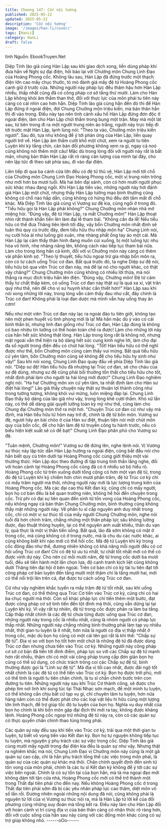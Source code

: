 ```yaml
---
title: Chương 147: Cốc nội tường
published: 2025-05-22
updated: 2025-05-22
description: 'Cốc nội tường'
image: '/images/han-li/cover/'
tags: [HanLi]
category: HanLi
draft: false
---
```


tình
Nguồn: EbookTruyen.Net

Diệp Tính lão giả cùng Hàn Lập sau khi giao dịch xong, liền dùng
pháp khí đưa hắn về Nghị sự đại điện, hồi báo lại với Chưởng
môn Chung Linh Đạo của Hoàng Phong cốc.
Không lâu sau, Hàn Lập đã đứng trước một thạch điện lớn cao
mấy chục thước, tò mò đánh giá mấy đệ tử Hoàng Phong cốc
canh giữ ở trước cửa. Những người này pháp lực đều thâm hậu
hơn Hàn Lập nhiều, thấp nhất cũng đã có công pháp cơ sở tầng
thứ mười. Làm cho Hàn Lập không khỏi âm thầm than thở, đối
với thực lực của môn phái tu tiên này càng có cái nhìn cao hơn
hẳn.
Diệp Tính lão giả cùng hắn đến đó thì để Hàn Lập đứng ở ngoài
điện, đợi Chung Chưởng môn triệu kiến, mà bản thân hắn thì đi
vào trong. Điều này tạo nên tình cảnh xấu hổ Hàn Lập đứng đơn
độc ở ngoài điện, làm cho Hàn Lập chửi thầm trong bụng một
trận.
May mà một lát sau, từ bên trong đi ra một người trung niên áo
trắng, người này trực tiếp đi tới trước mặt Hàn Lập, lạnh lùng nói:
"Theo ta vào, Chưởng môn triệu kiến ngươi".
Sau đó, tựa như không để ý tới phản ứng của Hàn Lập, liền quay
người trở về. Hàn Lập âm thầm cười khổ một chút, xem ra người
tu tiên Luyện khí kỳ tầng chín, căn bản đối phương không xem ra
gì, ngay cả noó cũng không nói thêm một câu!
Mặc dù trong lòng đối với người này rất là bất mãn, nhưng bản
thân Hàn Lập rất rõ ràng cân lượng của mình tại đây, cho nên lập
tức đi theo sát phía sau, đi vào đại điện.

Liên tiếp đi qua ba cánh cửa lớn đều có đệ tử thủ vệ, Hàn Lập
mới tới chỗ của Chưởng môn Chung Linh Đạo Hoàng Phong cốc,
một vị trung niên trông như mới hơn ba mươi tuổi.
Mà hai bên đại sảnh, còn có hơn mười người phục sức khác
nhau đang ngồi. Khi Hàn Lập tiến vào, những người này hơi đánh
giá Hàn Lập một chút, nhưng thấy Hàn Lập tướng mạo bình
thường cũng không có chỗ nào hấp dẫn, cũng không có hứng thú
đều dời tầm mắt đi chỗ khác. Mà Diệp Tính lão giả cùng vị Vương
sư đệ kia, cũng ngồi ở trong đó.
"Tiểu hữu gọi là Hàn Lập phải không?" Chung Chưởng môn nhàn
nhã mở miệng hỏi.
"Đúng vậy, đệ tử Hàn Lập, ra mắt Chưởng môn!" Hàn Lập thoạt
nhìn rất thành khẩn tiến lên làm đại lễ tham bái.
"Không cần đa lễ! Nếu tiểu hữu có thể đưa Thăng tiên lệnh tới
đây, vậy bổn Chưởng môn nhất định sẽ tuân thủ quy củ trước đây,
đem tiểu hữu thu nhập môn hạ" Chung Linh nói, nụ cười hòa ái
như luồng gió xuân, nhẹ nhàng phất ống tay áo một cái.
Mà Hàn Lập lại cảm thấy thân hình đang muốn cúi xuống, bị một
luồng lực nhu hòa vô hình, nhẹ nhàng nâng lên, không cách nào
tiếp tục tham bái nữa. Làm cho trong lòng hắn cả kinh, đối với vị
Chưởng môn này càng có thêm vài phần kính sợ.
"Theo lý thuyết, tiểu hữu ngoại trừ gia nhập bổn môn ra, còn có tư
cách uống Trúc cơ đan. Bất quá trước đó, ta nghe Diệp sư đệ nói,
tiểu hữu bỏ qua viên Trúc cơ đan này, mà để lại nó cho người
khác, có thật vậy chăng?" Chung Chưởng môn cũng không có
nhiều lời thừa, mà nói thẳng ra mục đích triệu hắn lên điện.
"Đúng vậy, Chưởng môn! Đệ tử cảm thấy tư chất thấp kém, có
uống Trúc cơ đan này thật sự là quá xa xỉ, vật trân quý như thế,
nên để cho vị sư huynh khác cần thiết hơn!"
Hàn Lập sau khi nói xong những lời này, trong lòng vẫn cảm thấy
đau như cắt, đây chính là Trúc cơ đan! Không phải là loại đan
dược mà mình vẫn hay uống thay ăn cơm!

Nếu như một viên Trúc cơ đan này lạc ra ngoài đáo tu tiên giới,
không tạo nên một phen huyết vũ tinh phong mới là lạ! Mà hắn
mặc dù ỷ vào có cái bình thần bí, nhưng linh đan giống như Trúc
cơ đan, Hàn Lập đúng là không có bao nhiêu tin tưởng có thể
hoàn toàn chế ra được! Làm cho những lời này của hắn hết sức
không thật lòng.
Hàn Lập trong lòng rất là không nỡ, nhưng mặt ngoài vẫn thể hiện
ra bộ dáng hết sức cung kính nghe lời, làm cho đại đa số người
trong điện đều có chút hài lòng.
"Tốt! Hàn tiểu hữu có thể nghĩ được như thế, bổn Chưởng môn
cũng cảm thấy vui mừng. Bất quá tiểu hữu cứ yên tâm, bổn
Chưởng môn cũng sẽ không để cho tiểu hữu hy sinh như vậy!"
Sau khi nói xong, Chung Linh Đạo quay đầu về phía Diệp Tính lão
giả nói.
"Diệp sư đệ! Hàn tiểu hữu đã nhượng lại Trúc cơ đan, sẽ cho
cháu của sư đệ dùng, nhưng sư đệ cũng phải bồi thường tổn thất
cho tiểu hữu cho tốt, nhất định phải làm cho người ta hài lòng mới
được!" Chung Linh Đạo nghiêm nghị nói.
"Ha ha! Chưởng môn xin cứ yên tâm, ta nhất định làm cho Hàn sư
điệt hài lòng!" Lão giả thấy chuyện này thật sự thuận lợi thành
công như trong tưởng tượng, không khỏi vui mừng, luôn miệng
đáp lại.
Chung Linh Đạo thấy bộ dáng của lão giả như vậy, trong lòng khẽ
cười thầm. Khó xử lần này, có thể dễ dàng giải quyết lưỡng toàn
kỳ mỹ như thế, cũng làm cho Chung đại Chưởng môn thở ra một
hơi.
"Chuyện Trúc cơ đan cứ như vậy mà định, mà Hàn tiểu hữu từ
hôm nay trở đi, chính là đệ tử bổn môn. Vương sư đệ, ngươi hãy
an bài chõo ở của Hàn sư điệt, thuận tiện nói một chút môn quy
của bổn cốc, để cho hắn làm đệ tử truyền công tu hành trước, nếu
có biểu hiện kiệt xuất sẽ có đề bạt!" Chung Linh Đạo phân phó
cho Vương sư đệ.

"Tuân mệnh, Chưởng môn!" Vương sư đệ đứng lên, nghe lệnh
nói.
Vị Vương sư thúc này lập tức dẫn Hàn Lập hướng ra ngoài điện,
cũng bắt đầu nói cho hắn biết quy củ trên dưới tại Hoàng Phong
cốc cùng giới thiệu một vài thường thức. Hàn Lập dọc theo
đường đi tập trung tinh thần lắng nghe, đối với hoàn cảnh tại
Hoàng Phong cốc cũng đã có ít nhiều sơ bộ hiểu rõ.
Hoàng Phong cốc từ trên xuống dưới tổng cộng có hơn một vạn
đệ tử, trong đó đệ tử Luyện khí kỳ chiếm hơn chín mươi phần
trăm, đệ tử Trúc cơ kỳ chỉ có mấy trăm người mà thôi, những
người này mới là lực lượng trung kiên của Hoàng Phong cốc.
Mà các đại cao thủ Kết đan kỳ, cũng chỉ có mấy người, bọn họ cơ
bản đều là bế quan trường niên, không hề hỏi đến chuyện trong
cốc. Trừ phi có đại sự liên quan đến sinh tử tồn vong của Hoàng
Phong cốc, nếu không ngay cả bản thân Chung Chưởng môn,
bình thường cũng không thấy mặt những người này.
Về phần tu sĩ cấp nguyên anh duy nhất trong cốc, chỉ có một vị sư
thúc tổ của mấy người Chung Chưởng môn, nghe nói tuổi đã hơn
chính trăm, chẳng những một thân pháp lực sâu không lường
được, đạo thuật thông huyền, lại có thể nguyên anh xuất khiếu,
thần du vạn lý, quả thực là một vị thần tiến sống. Bất quá, lão đã
sớm không có mặt ở trong cốc, mà cũng không có ở trong nước,
mà là chu du các nước khác, ai cũng không biết khi nào mới có
thể hồi cốc.
Mà đệ tử Luyện khí kỳ trong cốc đông đảo như thế, đương nhiên
không có khả năng mỗi người đều có cơ hội uống Trúc cơ đan!
Chỉ có đệ tử ưu tú nhất, tư chất tốt nhất mới có thể có được vinh
dự này.
Cho nên cứ mỗi mười năm, đệ tử trong cốc dưới ba mươi tuổi,
đều sẽ tiến hành một lần chọn lựa, độ cạnh tranh kịch liệt cũng
không dưới Thăng tiên đại hội ở bên ngoài. Trên cơ bản chỉ có kỳ
tài tu tiên đạt tới công pháp cơ bản luyện đến tầng mười một
thậm chí là tầng mười hai, mới có thể nổi trội lên trên cả, đạt
được tư cách uống Trúc cơ đan.

Cứ như vậy nghiêm khắc tuyển ra mấy trăm đệ tử tốt nhất, sau
khi uống Trúc cơ đan, có thể thông qua Trúc Cơ tiến vào Trúc cơ
kỳ, cũng chỉ có hai ba chục người mà thôi. Còn số khác pháp lực
chỉ tiến thêm một bước, đạt được công pháp cơ sở tinh tiến đến
tột đỉnh mà thôi, cũng vẫn dừng lại tại Luyện khí kỳ.
Vì vậy rất tự nhiên, đệ tử trong cốc được phân ra làm ba tầng.
Cấp thấp nhất chính là các đệ tử chưa từng được uống qua Trúc
cơ đan, những người này trong cốc là nhiều nhất, cũng là nhóm
người có pháp lực thấp nhất. Những người này chẳng những
bình thường phải làm tạp vụ nhiều nhất, thời gian tu luyện là ít
nhất, hơn nữa là người có địa vị thấp nhất ở trong cốc, mặc dù
bọn họ cũng có một cái tên gọi rất là khí thế: "Chấp sự đệ tử".
Địa vị so với bọn họ tốt hơn một chút là những đệ tử đã được
dùng Trúc cơ đan nhưng chưa tiến vào Trúc cơ kỳ. Những người
này công pháp cơ sở cơ bản đã tiến tới đỉnh điểm, pháp lực so
với các Chấp sự đệ tử mạnh hơn rất nhiều, thậm chí có một vài
công pháp trung cấp đơn giản bọn họ cũng có thể sử dụng, có
chức trách trông coi các Chấp sự đệ tử, bình thường được gọi là
"Lĩnh sự đệ tử".
Mà địa vị tối cao nhất, được đãi ngộ tốt nhất chính là các đệ tử có
thể tiến vào Trúc cơ kỳ. Bọn họ được trời phú, mới có thể tính là
người tu tiên chân chính, là tu sĩ chấn chính bước trên con đường
tu tiên.
Những người này sau khi Trúc Cơ thành công, sẽ được cho phép
tìm nơi linh khí sung túc tại Thái Nhạc sơn mạch, để một mình tu
luyện, có thể không cần chịu bất cứ tạp vụ gì, chỉ chuyên tâm tu
luyện, hơn nữa hàng năm còn có thể được phát cho các loại vật
liệu hi hữu cùng một lượng lớn linh thạch, để trợ giúp tốc độ tu
luyện của bọn họ. Nghĩa vụ duy nhất của bọn họ chính là khi bổn
môn gặp đại địch thì mới ra tay, không được kháng lệnh.
Hoàng Phong cốc ngoại trừ những đệ tử này ra, còn có các quản
sự có thực quyền chân chính thao túng trong phái.

Các quản sự này đều sau khi tiến vào Trúc cơ kỳ, trải qua một
thời gian tu luyện, tự biết vô vọng tiến vào Kết đan kỳ. Bọn họ tự
nguyện không tiếp tục tu luyện, mà nguyện ý phụ trách các sự
việc trong cốc. Diệp Tính lão giả cùng mười mấy người trong đại
điện kia đều là quản sự như vậy.
Nhưng thật ra nghiêm khắc mà nói, Chung Linh Đạo vị Chưởng
môn này cũng là một gã quản sự cao cấp, chỉ là hắn phụ trách
tổng thể các việc trong môn phái, là quản sự của các quản sự
khác mà thôi.
Chân chính quyết định đến sinh tử tồn vong của môn phái, chính
là các tu sĩ Kết đan kỳ không để ý tới các sự việc bên ngoài.
Chính là có sự tồn tại của bọn hắn, mà tà ma ngoại đạo mới
không dám tới tận cửa nhà, Hoàng Phong cốc mới có thể trở
thành một trong Thất đại tiên phái cho đến nay. Nếu không Hoàng
Phong cốc ở trong Thất đại tiên phái sớm đã bị các yêu nhân
pháp lực cao thâm, diệt môn vô số lần rồi.
Đương nhiên ngoài những nội dung đã nói, cũng không phải là
nguyên từ lời của vị Vương sư thúc nói ra, mà là Hàn Lập từ lời
kể của đối phương cũng những suy đoán mà tổng kết ra.
Điều này làm cho Hàn Lập đối với hoàn cảnh vị trí cùng địa vị của
bản thân càng có nhận thức rõ ràng hơn, đối với cuộc sống của
hắn sau này cùng với các đồng môn khác cũng có sự trợ giúp
không nhỏ.
------oOo------
